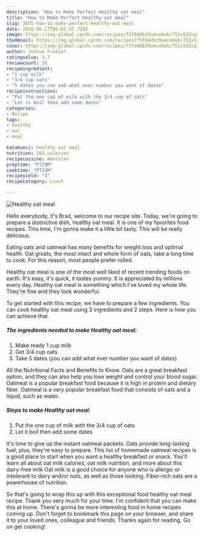 ```yaml
---
description: "How to Make Perfect Healthy oat meal"
title: "How to Make Perfect Healthy oat meal"
slug: 3655-how-to-make-perfect-healthy-oat-meal
date: 2020-06-17T05:01:47.729Z
image: https://img-global.cpcdn.com/recipes/f5f84db29a4ce6eb/751x532cq70/healthy-oat-meal-recipe-main-photo.jpg
thumbnail: https://img-global.cpcdn.com/recipes/f5f84db29a4ce6eb/751x532cq70/healthy-oat-meal-recipe-main-photo.jpg
cover: https://img-global.cpcdn.com/recipes/f5f84db29a4ce6eb/751x532cq70/healthy-oat-meal-recipe-main-photo.jpg
author: Joshua Frazier
ratingvalue: 3.7
reviewcount: 10
recipeingredient:
- "1 cup milk"
- "3/4 cup oats"
- "5 dates you can add what ever number you want of dates"
recipeinstructions:
- "Put the one cup of milk with the 3/4 cup of oats"
- "Let it boil then add some dates"
categories:
- Recipe
tags:
- healthy
- oat
- meal

katakunci: healthy oat meal 
nutrition: 283 calories
recipecuisine: American
preptime: "PT29M"
cooktime: "PT33M"
recipeyield: "3"
recipecategory: Lunch

---
```



![Healthy oat meal](https://img-global.cpcdn.com/recipes/f5f84db29a4ce6eb/751x532cq70/healthy-oat-meal-recipe-main-photo.jpg)

Hello everybody, it's Brad, welcome to our recipe site. Today, we're going to prepare a distinctive dish, healthy oat meal. It is one of my favorites food recipes. This time, I'm gonna make it a little bit tasty. This will be really delicious.

Eating oats and oatmeal has many benefits for weight loss and optimal health. Oat groats, the most intact and whole form of oats, take a long time to cook. For this reason, most people prefer rolled.

Healthy oat meal is one of the most well liked of recent trending foods on earth. It's easy, it's quick, it tastes yummy. It is appreciated by millions every day. Healthy oat meal is something which I've loved my whole life. They're fine and they look wonderful.


To get started with this recipe, we have to prepare a few ingredients. You can cook healthy oat meal using 3 ingredients and 2 steps. Here is how you can achieve that.

<!--inarticleads1-->

##### The ingredients needed to make Healthy oat meal:

1. Make ready 1 cup milk
1. Get 3/4 cup oats
1. Take 5 dates (you can add what ever number you want of dates)


All the Nutritional Facts and Benefits to Know. Oats are a great breakfast option, and they can also help you lose weight and control your blood sugar. Oatmeal is a popular breakfast food because it is high in protein and dietary fiber. Oatmeal is a very popular breakfast food that consists of oats and a liquid, such as water. 

<!--inarticleads2-->

##### Steps to make Healthy oat meal:

1. Put the one cup of milk with the 3/4 cup of oats
1. Let it boil then add some dates


It&#39;s time to give up the instant oatmeal packets. Oats provide long-lasting fuel, plus, they&#39;re easy to prepare. This list of homemade oatmeal recipes is a good place to start when you want a healthy breakfast or snack. You&#39;ll learn all about oat milk calories, oat milk nutrition, and more about this dairy-free milk Oat milk is a good choice for anyone who is allergic or intolerant to dairy and/or nuts, as well as those looking. Fiber-rich oats are a powerhouse of nutrition. 

So that's going to wrap this up with this exceptional food healthy oat meal recipe. Thank you very much for your time. I'm confident that you can make this at home. There's gonna be more interesting food in home recipes coming up. Don't forget to bookmark this page on your browser, and share it to your loved ones, colleague and friends. Thanks again for reading. Go on get cooking!

